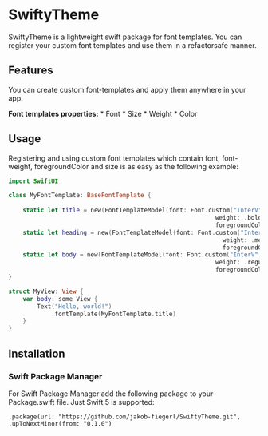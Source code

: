 # SwiftyTheme

SwiftyTheme is a lightweight swift package for font templates. You can register your custom font templates and use them in a refactorsafe manner.

## Features

You can create custom font-templates and apply them anywhere in your app.

**Font templates properties:**
    * Font
    * Size
    * Weight
    * Color

## Usage

Registering and using custom font templates which contain font, font-weight, foregroundColor and size is as easy as the following example:

```swift
import SwiftUI

class MyFontTemplate: BaseFontTemplate {
    
    static let title = new(FontTemplateModel(font: Font.custom("InterV", size: 18.0),
                                                          weight: .bold,
                                                          foregroundColor: .black))
    static let heading = new(FontTemplateModel(font: Font.custom("InterV", size: 16.0),
                                                            weight: .medium,
                                                            foregroundColor: .black))
    static let body = new(FontTemplateModel(font: Font.custom("InterV", size: 12.0),
                                                          weight: .regular,
                                                          foregroundColor: .black))
}

struct MyView: View {
    var body: some View {
        Text("Hello, world!")
            .fontTemplate(MyFontTemplate.title)
    }
}

```

## Installation

### Swift Package Manager
For Swift Package Manager add the following package to your Package.swift file. Just Swift 5 is supported:

```.package(url: "https://github.com/jakob-fiegerl/SwiftyTheme.git", .upToNextMinor(from: "0.1.0")```

